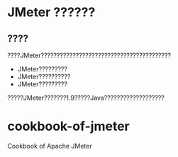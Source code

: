 # JMeter ??????

## ????

????JMeter?????????????????????????????????????????

- JMeter?????????
- JMeter??????????
- JMeter?????????

?????JMeter???????1.9?????Java???????????????????



cookbook-of-jmeter
==================

Cookbook of Apache JMeter
